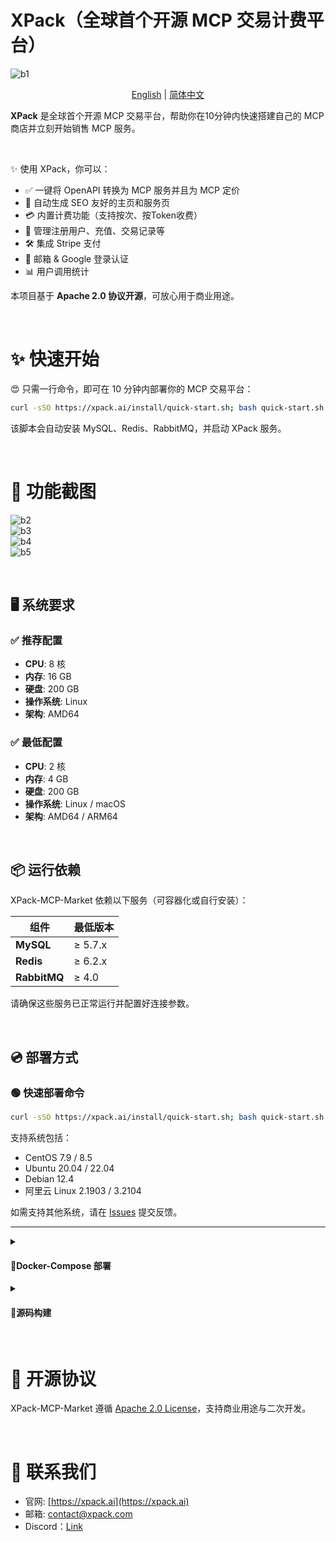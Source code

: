 # XPack（全球首个开源 MCP 交易计费平台）

![b1](https://github.com/user-attachments/assets/3d50cd9a-9d28-4ec8-bb5f-d3668475b49e)

<p align="center">
  <a href="/README.md">English</a>
  | 
  <a href="/README-zh-cn.md">简体中文</a>
</p>

**XPack** 是全球首个开源 MCP 交易平台，帮助你在10分钟内快速搭建自己的 MCP 商店并立刻开始销售 MCP 服务。

<br>

✨ 使用 XPack，你可以：
- ✅ 一键将 OpenAPI 转换为 MCP 服务并且为 MCP 定价
- 🧾 自动生成 SEO 友好的主页和服务页
- 💳 内置计费功能（支持按次、按Token收费）
- 👥 管理注册用户、充值、交易记录等
- 🛠 集成 Stripe 支付
- 🔐 邮箱 & Google 登录认证
- 📊 用户调用统计

本项目基于 **Apache 2.0 协议开源**，可放心用于商业用途。

<br>

# ✨ 快速开始

😍 只需一行命令，即可在 10 分钟内部署你的 MCP 交易平台：

```bash
curl -sSO https://xpack.ai/install/quick-start.sh; bash quick-start.sh
```

该脚本会自动安装 MySQL、Redis、RabbitMQ，并启动 XPack 服务。

<br>

# 📸 功能截图

![b2](https://github.com/user-attachments/assets/c8cc89a4-ab5f-4c90-8c97-9207b5c9f5c1)  
![b3](https://github.com/user-attachments/assets/16f74c8a-b35e-40a7-8471-a5736de8e904)  
![b4](https://github.com/user-attachments/assets/fc76c215-7544-4267-bc6f-22a719edec00)  
![b5](https://github.com/user-attachments/assets/db40ea77-58c3-472d-ba94-35dc9716a980)

<br>

## 🖥️ 系统要求

### ✅ 推荐配置
- **CPU**: 8 核  
- **内存**: 16 GB  
- **硬盘**: 200 GB  
- **操作系统**: Linux  
- **架构**: AMD64  

### ✅ 最低配置
- **CPU**: 2 核  
- **内存**: 4 GB  
- **硬盘**: 200 GB  
- **操作系统**: Linux / macOS  
- **架构**: AMD64 / ARM64  

<br>

## 📦 运行依赖

XPack-MCP-Market 依赖以下服务（可容器化或自行安装）：

| 组件        | 最低版本   |
|-------------|------------|
| **MySQL**   | ≥ 5.7.x    |
| **Redis**   | ≥ 6.2.x    |
| **RabbitMQ**| ≥ 4.0      |

请确保这些服务已正常运行并配置好连接参数。

<br>

## 💿 部署方式

### 🟢 快速部署命令

```bash
curl -sSO https://xpack.ai/install/quick-start.sh; bash quick-start.sh
```

支持系统包括：
- CentOS 7.9 / 8.5
- Ubuntu 20.04 / 22.04
- Debian 12.4
- 阿里云 Linux 2.1903 / 3.2104

如需支持其他系统，请在 [Issues](https://github.com/xpack-ai/XPack-MCP-Market/issues) 提交反馈。

---

<details>
  <summary><h4>🔖Docker-Compose 部署</h4></summary>

  安装 Docker 和 Docker Compose 后：

  1. 编辑 `docker-compose.yml`
  ```bash
  vi docker-compose.yml
  ```

  2. 修改配置，可参考 [示例配置](https://github.com/xpack-ai/XPack-MCP-Market/blob/main/scripts/docker-compose.yml)

  3. 启动服务：
  ```bash
  docker-compose up -d
  ```

  4. 打开浏览器访问 `http://localhost:3000` 使用平台

</details>

<details>
  <summary><h4>🔖源码构建</h4></summary>

  ### 克隆仓库

  ```bash
  git clone https://github.com/xpack-ai/XPack-MCP-Market.git
  cd XPack-MCP-Market
  ```

  ### ✅ 前端构建（需 Node ≥22，pnpm ≥10）

  ```bash
  cd scripts && ./frontend_build.sh && cd ../
  cd frontend/out && node server.js
  ```

  ### ✅ 后端构建（需 Python ≥ 3.11）

  推荐使用 [`uv`](https://github.com/astral-sh/uv)

  ```bash
  uv venv
  source .venv/bin/activate
  uv pip install -r requirements.txt
  cp .env.example .env
  vi .env
  ```

  启动服务：

  - 管理后台（端口 8001）  
    ```bash
    uvicorn services.admin_service.main:app --host 0.0.0.0 --port 8001 --reload
    ```

  - MCP 服务接口（端口 8002）  
    ```bash
    uvicorn services.api_service.main:app --host 0.0.0.0 --port 8002 --reload
    ```

</details>

<br>

# 🧾 开源协议

XPack-MCP-Market 遵循 [Apache 2.0 License](./LICENSE)，支持商业用途与二次开发。

<br>

# 💌 联系我们

- 官网: [https://xpack.ai](https://xpack.ai)  
- 邮箱: [contact@xpack.com](mailto:contact@xpack.com)
- Discord：[Link](https://discord.gg/cyZfcdCXkW)
